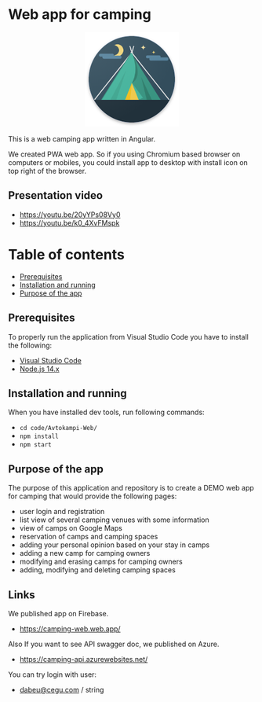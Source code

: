# Web app for camping

<p align="center">
  <img src="./code/Avtokampi-Web/src/assets/images/logo/ikona.png?raw=true"/>
</p>

This is a web camping app written in Angular.

We created PWA web app. So if you using Chromium based browser on computers or mobiles, you could install app to desktop with install icon on top right of the browser.

## Presentation video

- https://youtu.be/20yYPs08Vy0
- https://youtu.be/k0_4XvFMspk

Table of contents
=================

- [Prerequisites](#prerequisites)
- [Installation and running](#installation-and-running)
- [Purpose of the app](#purpose-of-the-app)

## Prerequisites

To properly run the application from Visual Studio Code you have to install the
following:

- [Visual Studio Code](https://code.visualstudio.com/)
- [Node.js 14.x](https://nodejs.org/)

## Installation and running

When you have installed dev tools, run following commands:
- `cd code/Avtokampi-Web/`
- `npm install`
- `npm start`

## Purpose of the app

The purpose of this application and repository is to create a DEMO web app for camping that would
provide the following pages:

- user login and registration
- list view of several camping venues with some information
- view of camps on Google Maps
- reservation of camps and camping spaces
- adding your personal opinion based on your stay in camps
- adding a new camp for camping owners
- modifying and erasing camps for camping owners
- adding, modifying and deleting camping spaces

## Links

We published app on Firebase.

- https://camping-web.web.app/

Also If you want to see API swagger doc, we published on Azure.

- https://camping-api.azurewebsites.net/

You can try login with user:
- dabeu@cegu.com / string
